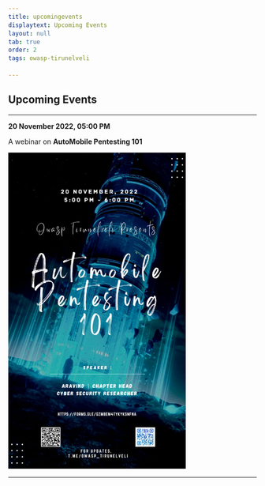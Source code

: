 ```yaml
---
title: upcomingevents
displaytext: Upcoming Events
layout: null
tab: true
order: 2
tags: owasp-tirunelveli

---
```


## Upcoming Events
<hr>

**20 November 2022, 05:00 PM**

A webinar on **AutoMobile Pentesting 101**


<img src="assets/events/AutoMobile-Pentesting-101.jpeg" width="360" height="640" />

<hr>
